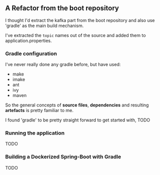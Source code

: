 ## A Refactor from the boot repository

I thought I'd extract the kafka part from the boot repository and also use 'gradle' as the main build mechanism.

I've extracted the `topic` names out of the source and added them to application.properties.

### Gradle configuration
I've never really done any gradle before, but have used:
- make
- imake
- ant
- ivy
- maven

So the general concepts of **source files**, **dependencies** and
resulting **artefacts** is pretty familiar to me.

I found 'gradle' to be pretty straight forward to get started with,
TODO

### Running the application
TODO

### Building a Dockerized Spring-Boot with Gradle
TODO
